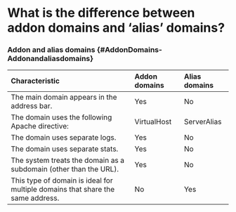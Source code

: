 # What is the difference between addon domains and ‘alias’ domains?



### Addon and alias domains {#AddonDomains-Addonandaliasdomains}

| Characteristic | Addon domains | Alias domains |
| :--- | :--- | :--- |
| The main domain appears in the address bar. | Yes | No |
| The domain uses the following Apache directive: | VirtualHost | ServerAlias |
| The domain uses separate logs. | Yes | No |
| The domain uses separate stats. | Yes | No |
| The system treats the domain as a subdomain \(other than the URL\). | Yes | No |
| This type of domain is ideal for multiple domains that share the same address. | No | Yes |

